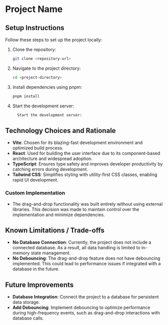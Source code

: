 # Project Name

## Setup Instructions

Follow these steps to set up the project locally:

1. Clone the repository:

   ```bash
   git clone <repository-url>
   
2. Navigate to the project directory:   
   ```bash
   cd <project-directory>

3. Install dependencies using pnpm:
   ```bash
   pnpm install
   
4. Start the development server:
   ```bash
     Start the development server:
## Technology Choices and Rationale

- **Vite**: Chosen for its blazing-fast development environment and optimized build process.
- **React**: Used for building the user interface due to its component-based architecture and widespread adoption.
- **TypeScript**: Ensures type safety and improves developer productivity by catching errors during development.
- **Tailwind CSS**: Simplifies styling with utility-first CSS classes, enabling rapid UI development.

### Custom Implementation

- The drag-and-drop functionality was built entirely without using external libraries. This decision was made to maintain control over the implementation and minimize dependencies.

## Known Limitations / Trade-offs

- **No Database Connection**: Currently, the project does not include a connected database. As a result, all data handling is limited to in-memory state management.
- **No Debouncing**: The drag-and-drop feature does not have debouncing implemented. This could lead to performance issues if integrated with a database in the future.

## Future Improvements

- **Database Integration**: Connect the project to a database for persistent data storage.
- **Add Debouncing**: Implement debouncing to optimize performance during high-frequency events, such as drag-and-drop interactions with database calls.


